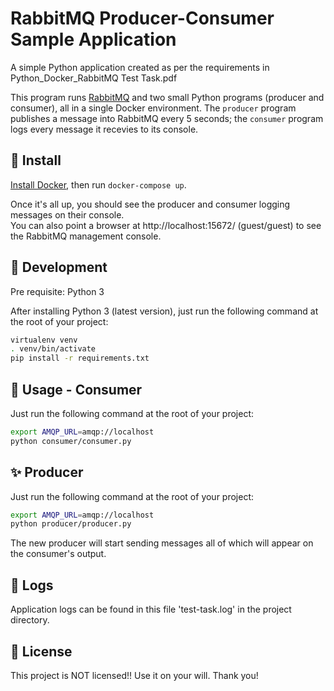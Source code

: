# RabbitMQ Producer-Consumer Sample Application
A simple Python application created as per the requirements in Python_Docker_RabbitMQ Test Task.pdf

This program runs [RabbitMQ](http://rabbitmq.com/) and two small Python programs (producer and consumer), 
all in a single Docker environment. The `producer` program publishes a message 
into RabbitMQ every 5 seconds; the `consumer` program logs every message it recevies to
its console.

## 🚀 Install

[Install Docker](https://docs.docker.com/engine/installation/), then
run `docker-compose up`. 

Once it's all up, you should see the producer and consumer logging messages on their console.  
You can also point a browser at http://localhost:15672/ (guest/guest) to see the RabbitMQ
management console.  

## 🚀 Development

Pre requisite: Python 3

After installing Python 3 (latest version), just run the following command at the root of your project:

```sh
virtualenv venv
. venv/bin/activate
pip install -r requirements.txt

```
## 🚀 Usage - Consumer
Just run the following command at the root of your project:

```sh
export AMQP_URL=amqp://localhost
python consumer/consumer.py

```
## ✨ Producer
Just run the following command at the root of your project:

```sh
export AMQP_URL=amqp://localhost
python producer/producer.py
```

The new producer will start sending messages all of which will appear on the consumer's output.

## 📝 Logs
Application logs can be found in this file 'test-task.log' in the project directory.

## 📝 License
This project is NOT licensed!! Use it on your will. Thank you!
